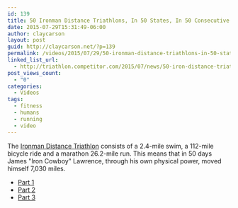 ```yaml
---
id: 139
title: 50 Ironman Distance Triathlons, In 50 States, In 50 Consecutive Days
date: 2015-07-29T15:31:49-06:00
author: claycarson
layout: post
guid: http://claycarson.net/?p=139
permalink: /videos/2015/07/29/50-ironman-distance-triathlons-in-50-states-in-50-consecutive-days/
linked_list_url:
  - http://triathlon.competitor.com/2015/07/news/50-iron-distance-triathlons-50-states-50-days_119645
post_views_count:
  - "0"
categories:
  - Videos
tags:
  - fitness
  - humans
  - running
  - video
---
```

The <a href="https://en.wikipedia.org/wiki/Ironman_Triathlon">Ironman Distance Triathlon</a> consists of a 2.4-mile swim, a 112-mile bicycle ride and a marathon 26.2-mile run. This means that in 50 days James "Iron Cowboy" Lawrence, through his own physical power, moved himself 7,030 miles.

<ul>
<li><a href="https://www.youtube.com/watch?v=S1jx9SNK44E">Part 1</a></li>
<li><a href="https://www.youtube.com/watch?v=7Eqp_szO_bM">Part 2</a></li>
<li><a href="https://www.youtube.com/watch?v=pZ0LyR4akww">Part 3</a></li>
</ul>
